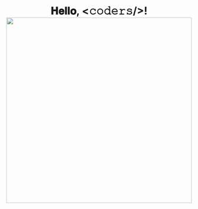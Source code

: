 <h1 align="center">
  
  𝐇𝐞𝐥𝐥𝐨, &lt;𝚌𝚘𝚍𝚎𝚛𝚜/&gt;!
<img src="https://media.giphy.com/media/L8K62iTDkzGX6/giphy.gif" width="500" />
</h1>

